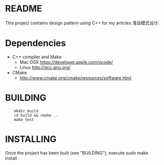 README
======
This project contains design pattern using C++ for my articles 浅谈模式设计.

Dependencies
============

  * C++ compiler and Make
    - Mac OSX https://developer.apple.com/xcode/
    - Linux   http://gcc.gnu.org/
  * CMake
    - http://www.cmake.org/cmake/resources/software.html

BUILDING
========

        mkdir build
        cd build && cmake ..
        make test

INSTALLING
==========

 Once the project has been built (see "BUILDING"), execute
    sudo make install


